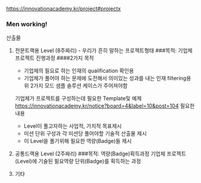 https://innovationacademy.kr/project#projectx 
### Men working!

산출물
1. 전문트랙용 Level (8주짜리) - 우리가 흔히 말하는 프로젝트형태
###목적: 기업체 프로젝트 진행과정 
####2가지 목적
   - 기업체의 필요로 하는 인재의 qualification 확인용
   - 기업체가 풀어야 하는 문제에 도전해서 의미있는 성과를 내는 인재 filtering용
   위 2가지 모드 샘플 솔루션 케이스가 주어져야함
  
   기업체가 프로젝트를 구성하는데 필요한 Template및 예제  https://innovationacademy.kr/notice?board=4&label=10&post=104 
   필요한 내용
   - Level이 풀고자하는 사업적, 가치적 목표제시
   - 미션 단위 구성과 각 미션당 풀어야할 기술적 산출물 제시
   - 이 Level을 풀기위해 필요한 역량(Badge)들 제시
   
2. 공통드랙용 Level (2주짜리)
###목적: 역량(Badge)획득과정 
   기업체 프로젝트 (Level)에 기술된 필요역량 단위(Badge)를 획득하는 과정 


3. 기타
